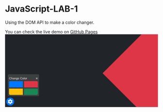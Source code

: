 # JavaScript-LAB-1
Using the DOM API to make a color changer.

You can check the live demo on [GitHub Pages](https://emertek-learning-center.github.io/JavaScript-LAB-1/)  
![img](github/DeepinScreenshot_select-area_20220114112612.png)  
